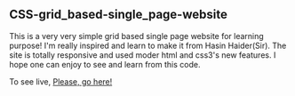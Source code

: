 ## CSS-grid_based-single_page-website

This is a very very simple grid based single page website for learning purpose! I'm really inspired and learn to make it from Hasin Haider(Sir). The site is totally responsive and used moder html and css3's new features. I hope one can enjoy to see and learn from this code.

To see live, [Please, go here!](https://ryan-riaz.github.io/CSS-grid_based-single_page-website/)
